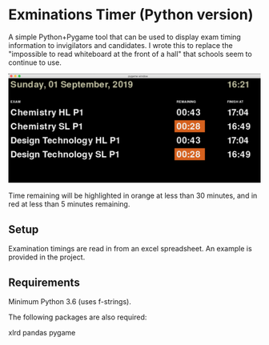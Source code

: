 # Exminations Timer (Python version)

A simple Python+Pygame tool that can be used to display exam timing information to invigilators and candidates. I wrote this to replace the "impossible to read whiteboard at the front of a hall" that schools seem to continue to use.

![](img/screenshot.png)

Time remaining will be highlighted in orange at less than 30 minutes, and in red at less than 5 minutes remaining.

## Setup

Examination timings are read in from an excel spreadsheet. An example is provided in the project.

## Requirements

Minimum Python 3.6 (uses f-strings). 

The following packages are also required:

xlrd
pandas
pygame

